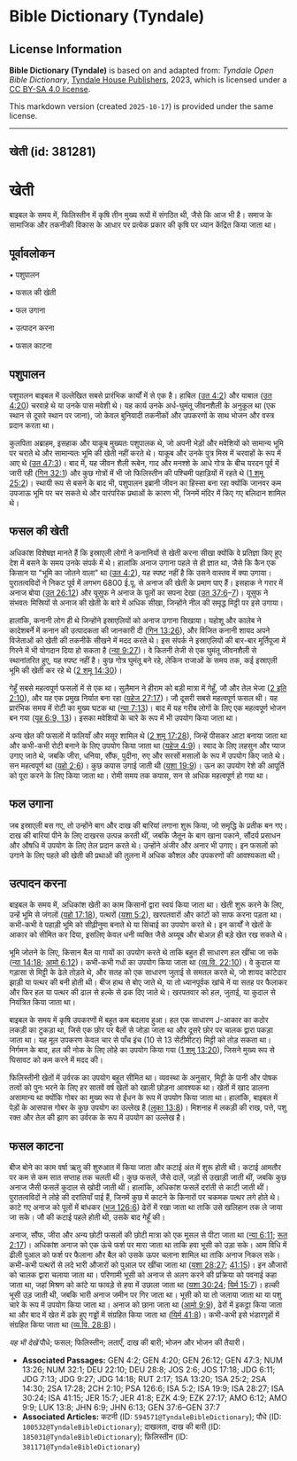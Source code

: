 # Bible Dictionary (Tyndale)

## License Information

**Bible Dictionary (Tyndale)** is based on and adapted from: _Tyndale Open Bible Dictionary_, [Tyndale House Publishers](https://tyndaleopenresources.com/), 2023, which is licensed under a [CC BY-SA 4.0 license](https://creativecommons.org/licenses/by-sa/4.0/legalcode.en).

This markdown version (created `2025-10-17`) is provided under the same license.



--------------------------------

## खेती (id: 381281)

खेती
====

बाइबल के समय में, फिलिस्तीन में कृषि तीन मुख्य रूपों में संगठित थी, जैसे कि आज भी है। समाज के सामाजिक और तकनीकी विकास के आधार पर प्रत्येक प्रकार की कृषि पर ध्यान केंद्रित किया जाता था।

पूर्वावलोकन
-----------

• पशुपालन

• फसल की खेती

• फल उगाना

• उत्पादन करना

• फसल काटना

पशुपालन
-------

पशुपालन बाइबल में उल्लेखित सबसे प्रारंभिक कार्यों में से एक है। हाबिल ([उत 4:2](https://ref.ly/Gen4:2)) और याबाल ([उत 4:20](https://ref.ly/Gen4:20)) चरवाहे थे या उनके पास मवेशी थे। यह कार्य उनके अर्ध\-घुमंतू जीवनशैली के अनुकूल था (एक स्थान से दूसरे स्थान पर जाना), जो केवल बुनियादी तकनीकों और उपकरणों के साथ भोजन और वस्त्र प्रदान करता था।

कुलपिता अब्राहम, इसहाक और याकूब मुख्यतः पशुपालक थे, जो अपनी भेड़ों और मवेशियों को सामान्य भूमि पर चराते थे और सामान्यतः भूमि की खेती नहीं करते थे। याकूब और उनके पुत्र मिस्र में चरवाहों के रूप में आए थे ([उत 47:3](https://ref.ly/Gen47:3))। बाद में, यह जीवन शैली रूबेन, गाद और मनश्शे के आधे गोत्र के बीच यरदन पूर्व में जारी रही ([गिन 32:1](https://ref.ly/Num32:1)) और कुछ गोत्रों में भी जो फिलिस्तीन की पश्चिमी पहाड़ियों में रहते थे ([1 शमू 25:2](https://ref.ly/1Sam25:2))। स्थायी रूप से बसने के बाद भी, पशुपालन इब्रानी जीवन का हिस्सा बना रहा क्योंकि जानवर कम उपजाऊ भूमि पर चर सकते थे और पारंपरिक प्रथाओं के कारण भी, जिनमें मंदिर में किए गए बलिदान शामिल थे।

फसल की खेती
-----------

अधिकांश विशेषज्ञ मानते हैं कि इस्राएली लोगों ने कनानियों से खेती करना सीखा क्योंकि वे प्रतिज्ञा किए हुए देश में बसने के समय उनके संपर्क में थे। हालांकि अनाज उगाना पहले से ही ज्ञात था, जैसे कि कैन एक किसान या "भूमि का जोतने वाला" था ([उत 4:2](https://ref.ly/Gen4:2)), यह स्पष्ट नहीं है कि उसने वास्तव में क्या उगाया। पुरातत्वविदों ने निकट पूर्व में लगभग 6800 ई.पू. से अनाज की खेती के प्रमाण पाए हैं। इसहाक ने गरार में अनाज बोया ([उत 26:12](https://ref.ly/Gen26:12)) और यूसुफ ने अनाज के पूलों का सपना देखा ([उत 37:6](https://ref.ly/Gen37:6-Gen37:7)–[7](https://ref.ly/Gen37:6-Gen37:7))। यूसुफ ने संभवतः मिस्रियों से अनाज की खेती के बारे में अधिक सीखा, जिन्होंने नील की समृद्ध मिट्टी पर इसे उगाया।

हालांकि, कनानी लोग ही थे जिन्होंने इस्राएलियों को अनाज उगाना सिखाया। यहोशू और कालेब ने कादेशबर्ने में कनान की उत्पादकता की जानकारी दी ([गिन 13:26](https://ref.ly/Num13:26)), और विजित कनानी शायद अपने विजेताओं को खेती की तकनीकें सीखने में मदद करते थे। इस संपर्क ने इस्राएलियों की बार\-बार मूर्तिपूजा में गिरने में भी योगदान दिया हो सकता है ([न्या 9:27](https://ref.ly/Judg9:27))। वे कितनी तेजी से एक घुमंतू जीवनशैली से स्थानांतरित हुए, यह स्पष्ट नहीं है। कुछ गोत्र घुमंतू बने रहे, लेकिन राजाओं के समय तक, कई इस्राएली भूमि की खेती कर रहे थे ([2 शमू 14:30](https://ref.ly/2Sam14:30))।

गेहूँ सबसे महत्वपूर्ण फसलों में से एक था। सुलैमान ने हीराम को बड़ी मात्रा में गेहूँ, जौ और तेल भेजा ([2 इति 2:10](https://ref.ly/2Chr2:10)), और यह एक प्रमुख निर्यात बना रहा ([यहेज 27:17](https://ref.ly/Ezek27:17))। जौ दूसरी सबसे महत्वपूर्ण फसल थी। यह प्रारंभिक समय में रोटी का मुख्य घटक था ([न्या 7:13](https://ref.ly/Judg7:13))। बाद में यह गरीब लोगों के लिए एक महत्वपूर्ण भोजन बन गया ([यूह 6:9, 13](https://ref.ly/John6:9,John6:13))। इसका मवेशियों के चारे के रूप में भी उपयोग किया जाता था।

अन्य खेत की फसलों में फलियाँ और मसूर शामिल थे ([2 शमू 17:28](https://ref.ly/2Sam17:28)), जिन्हें पीसकर आटा बनाया जाता था और कभी\-कभी रोटी बनाने के लिए उपयोग किया जाता था ([यहेज 4:9](https://ref.ly/Ezek4:9))। स्वाद के लिए लहसुन और प्याज उगाए जाते थे, जबकि जीरा, धनिया, सौंफ, पुदीना, रुए और सरसों मसालों के रूप में उपयोग किए जाते थे। सन महत्वपूर्ण था ([यहो 2:6](https://ref.ly/Josh2:6))। कुछ कपास उगाई जाती थी ([यशा 19:9](https://ref.ly/Isa19:9))। ऊन का उपयोग रेशे की आपूर्ति को पूरा करने के लिए किया जाता था। रोमी समय तक कपास, सन से अधिक महत्वपूर्ण हो गया था।

फल उगाना
--------

जब इस्राएली बस गए, तो उन्होंने बाग और दाख की बारियां लगाना शुरू किया, जो समृद्धि के प्रतीक बन गए। दाख की बारियां पीने के लिए दाखरस उत्पन्न करती थीं, जबकि जैतून के बाग खाना पकाने, सौंदर्य प्रसाधन और औषधि में उपयोग के लिए तेल प्रदान करते थे। उन्होंने अंजीर और अनार भी उगाए। इन फसलों को उगाने के लिए पहले की खेती की प्रथाओं की तुलना में अधिक कौशल और उपकरणों की आवश्यकता थी।

उत्पादन करना
------------

बाइबल के समय में, अधिकांश खेती का काम किसानों द्वारा स्वयं किया जाता था। खेती शुरू करने के लिए, उन्हें भूमि से जंगलों ([यहो 17:18](https://ref.ly/Josh17:18)), पत्थरों ([यशा 5:2](https://ref.ly/Isa5:2)), खरपतवारों और कांटों को साफ करना पड़ता था। कभी\-कभी वे पहाड़ी भूमि को सीढ़ीनुमा बनाते थे या सिंचाई का उपयोग करते थे। इन कार्यों ने खेतों के आकार को सीमित कर दिया, इसलिए केवल धनी व्यक्ति जैसे अय्यूब और बोअज़ ही बड़े खेत रख सकते थे।

भूमि जोतने के लिए, किसान बैल या गायों का उपयोग करते थे ताकि बहुत ही साधारण हल खींचा जा सके ([न्या 14:18](https://ref.ly/Judg14:18); [आमो 6:12](https://ref.ly/Amos6:12))। कभी\-कभी गधों का उपयोग किया जाता था ([व्य.वि. 22:10](https://ref.ly/Deut22:10))। वे कुदाल या गड़ासा से मिट्टी के ढेले तोड़ते थे, और सतह को एक साधारण जुताई से समतल करते थे, जो शायद कांटेदार झाड़ी या पत्थर की बनी होती थी। बीज हाथ से बोए जाते थे, या तो ध्यानपूर्वक खांचे में या सतह पर फैलाकर और फिर हल या पत्थर की ढाल से हल्के से ढक दिए जाते थे। खरपतवार को हल, जुताई, या कुदाल से नियंत्रित किया जाता था।

बाइबल के समय में कृषि उपकरणों में बहुत कम बदलाव हुआ। हल एक साधारण J\-आकार का कठोर लकड़ी का टुकड़ा था, जिसे एक छोर पर बैलों से जोड़ा जाता था और दूसरे छोर पर चालक द्वारा पकड़ा जाता था। यह मूल उपकरण केवल चार से पाँच इंच (10 से 13 सेंटीमीटर) मिट्टी को तोड़ सकता था। निर्गमन के बाद, हल की नोक के लिए लोहे का उपयोग किया गया ([1 शमू 13:20](https://ref.ly/1Sam13:20)), जिसने मुख्य रूप से घिसावट को कम करने में मदद की।

फिलिस्तीनी खेतों में उर्वरक का उपयोग बहुत सीमित था। व्यवस्था के अनुसार, मिट्टी के पानी और पोषक तत्वों को पुनः भरने के लिए हर सातवें वर्ष खेतों को खाली छोड़ना आवश्यक था। खेतों में खाद डालना असामान्य था क्योंकि गोबर का मुख्य रूप से ईंधन के रूप में उपयोग किया जाता था। हालांकि, बाइबल में पेड़ों के आसपास गोबर के कुछ उपयोग का उल्लेख है ([लूका 13:8](https://ref.ly/Luke13:8))। मिशनाह में लकड़ी की राख, पत्ते, पशु रक्त और तेल की झाग का उर्वरक के रूप में उपयोग का उल्लेख है।

फसल काटना
---------

बीज बोने का काम वर्षा ऋतु की शुरुआत में किया जाता और कटाई अंत में शुरू होती थी। कटाई आमतौर पर कम से कम सात सप्ताह तक चलती थी। कुछ फसलें, जैसे दालें, जड़ों से उखाड़ी जाती थीं, जबकि कुछ अनाज जैसी फसलें कुदाल से खोदी जाती थीं। हालांकि, अधिकांश फसलें दरांती से काटी जाती थीं। पुरातत्वविदों ने लोहे की दरांतियाँ पाई हैं, जिनमें कुछ में काटने के किनारों पर चकमक पत्थर लगे होते थे। काटे गए अनाज को पूलों में बांधकर ([भज 126:6](https://ref.ly/Ps126:6)) ढेरों में रखा जाता था ताकि उसे खलिहान तक ले जाया जा सके। जौ की कटाई पहले होती थी, उसके बाद गेहूँ की।

अनाज, सौंफ, जीरा और अन्य छोटी फसलों की छोटी मात्रा को एक मूसल से पीटा जाता था ([न्या 6:11](https://ref.ly/Judg6:11); [रूत 2:17](https://ref.ly/Ruth2:17))। अधिकांश अनाज को एक ऊंचे फर्श पर मारा जाता था ताकि हवा भूसी को उड़ा सके। आम विधि में ढीली पुआल को फर्श पर फैलाना और बैल को उसके ऊपर चलाना शामिल था ताकि अनाज निकल सके। कभी\-कभी पत्थरों से लदे भारी औजारों को पुआल पर खींचा जाता था ([यशा 28:27](https://ref.ly/Isa28:27); [41:15](https://ref.ly/Isa41:15))। इन औजारों को चालक द्वारा चलाया जाता था। परिणामी भूसी को अनाज से अलग करने की प्रक्रिया को पवनाई कहा जाता था, जहां मिश्रण को कांटे या फावड़े से हवा में उछाला जाता था ([यशा 30:24](https://ref.ly/Isa30:24); [यिर्म 15:7](https://ref.ly/Jer15:7))। हल्की भूसी उड़ जाती थी, जबकि भारी अनाज जमीन पर गिर जाता था। भूसी को या तो जलाया जाता था या पशु चारे के रूप में उपयोग किया जाता था। अनाज को छाना जाता था ([आमो 9:9](https://ref.ly/Amos9:9)), ढेरों में इकट्ठा किया जाता था और बाद में खेत में ढके हुए गड्ढों में संग्रहित किया जाता था ([यिर्म 41:8](https://ref.ly/Jer41:8))। कभी\-कभी इसे भंडारगृहों में संग्रहित किया जाता था ([व्य.वि. 28:8](https://ref.ly/Deut28:8))।

*यह भी देखें* पौधे; फसल; फिलिस्तीन; लताएँ, दाख की बारी; भोजन और भोजन की तैयारी।

* **Associated Passages:** GEN 4:2; GEN 4:20; GEN 26:12; GEN 47:3; NUM 13:26; NUM 32:1; DEU 22:10; DEU 28:8; JOS 2:6; JOS 17:18; JDG 6:11; JDG 7:13; JDG 9:27; JDG 14:18; RUT 2:17; 1SA 13:20; 1SA 25:2; 2SA 14:30; 2SA 17:28; 2CH 2:10; PSA 126:6; ISA 5:2; ISA 19:9; ISA 28:27; ISA 30:24; ISA 41:15; JER 15:7; JER 41:8; EZK 4:9; EZK 27:17; AMO 6:12; AMO 9:9; LUK 13:8; JHN 6:9; JHN 6:13; GEN 37:6–GEN 37:7
* **Associated Articles:** कटनी (ID: `594571@TyndaleBibleDictionary`); पौधे (ID: `180532@TyndaleBibleDictionary`); दाखलता, दाख की बारी  (ID: `185031@TyndaleBibleDictionary`); फ़िलिस्तीन (ID: `381171@TyndaleBibleDictionary`)


